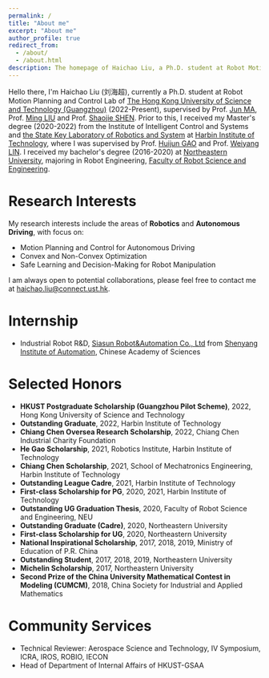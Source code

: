 ```yaml
---
permalink: /
title: "About me"
excerpt: "About me"
author_profile: true
redirect_from: 
  - /about/
  - /about.html
description: The homepage of Haichao Liu, a Ph.D. student at Robot Motion Planning and Control Lab of HKUST(GZ). 
---
```


Hello there, I'm Haichao Liu (刘海超), currently a Ph.D. student at Robot Motion Planning and Control Lab of [The Hong Kong University of Science and Technology (Guangzhou)](https://hkust.edu.hk/) (2022-Present), supervised by Prof. [Jun MA](http://scholar.google.com/citations?user=8VepsVAAAAAJ), Prof. [Ming LIU](http://scholar.google.com/citations?user=CdV5LfQAAAAJ) and Prof. [Shaojie SHEN](https://scholar.google.com.hk/citations?user=u8Q0_xsAAAAJ&hl=zh-CN&oi=ao). Prior to this, I received my Master's degree (2020-2022) from the Institute of Intelligent Control and Systems and [the State Key Laboratory of Robotics and System](https://robot.hit.edu.cn/) at [Harbin Institute of Technology](http://en.hit.edu.cn/), where I was supervised by Prof. [Huijun GAO](https://scholar.google.com.hk/citations?user=2DdpHLEAAAAJ&hl=en) and Prof. [Weiyang LIN](https://scholar.google.com/citations?user=BJ610OkAAAAJ&hl=en). I received my bachelor's degree (2016-2020) at [Northeastern University](https://english.neu.edu.cn/), majoring in Robot Engineering, [Faculty of Robot Science and Engineering](http://www.rse.neu.edu.cn/).

Research Interests
======
My research interests include the areas of **Robotics** and **Autonomous Driving**, with focus on: 
* Motion Planning and Control for Autonomous Driving
* Convex and Non-Convex Optimization
* Safe Learning and Decision-Making for Robot Manipulation

I am always open to potential collaborations, please feel free to contact me at <haichao.liu@connect.ust.hk>. 

Internship
======
* Industrial Robot R&D, [Siasun Robot&Automation Co., Ltd](https://www.siasun.com/) from [Shenyang Institute of Automation](http://www.sia.cas.cn/), Chinese Academy of Sciences

Selected Honors
======
* **HKUST Postgraduate Scholarship (Guangzhou Pilot Scheme)**, 2022, Hong Kong University of Science and Technology
* **Outstanding Graduate**, 2022, Harbin Institute of Technology
* **Chiang Chen Oversea Research Scholarship**, 2022, Chiang Chen Industrial Charity Foundation 
* **He Gao Scholarship**, 2021, Robotics Institute, Harbin Institute of Technology
* **Chiang Chen Scholarship**, 2021, School of Mechatronics Engineering, Harbin Institute of Technology
* **Outstanding League Cadre**, 2021, Harbin Institute of Technology
* **First-class Scholarship for PG**, 2020, 2021, Harbin Institute of Technology
* **Outstanding UG Graduation Thesis**, 2020, Faculty of Robot Science and Engineering, NEU
* **Outstanding Graduate (Cadre)**, 2020, Northeastern University
* **First-class Scholarship for UG**, 2020, Northeastern University
* **National Inspirational Scholarship**, 2017, 2018, 2019, Ministry of Education of P.R. China
* **Outstanding Student**, 2017, 2018, 2019, Northeastern University
* **Michelin Scholarship**, 2017, Northeastern University
* **Second Prize of the China University Mathematical Contest in Modeling (CUMCM)**, 2018, China Society for Industrial and Applied Mathematics

Community Services
======
* Technical Reviewer: Aerospace Science and Technology, IV Symposium, ICRA, IROS, ROBIO, IECON
* Head of Department of Internal Affairs of HKUST-GSAA